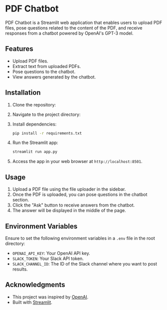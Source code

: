# PDF Chatbot

PDF Chatbot is a Streamlit web application that enables users to upload PDF files, pose questions related to the content of the PDF, and receive responses from a chatbot powered by OpenAI's GPT-3 model.

## Features

- Upload PDF files.
- Extract text from uploaded PDFs.
- Pose questions to the chatbot.
- View answers generated by the chatbot.

## Installation

1. Clone the repository:

2. Navigate to the project directory:

3. Install dependencies:

    ```bash
    pip install -r requirements.txt
    ```

4. Run the Streamlit app:

    ```bash
    streamlit run app.py
    ```

5. Access the app in your web browser at `http://localhost:8501`.

## Usage

1. Upload a PDF file using the file uploader in the sidebar.
2. Once the PDF is uploaded, you can pose questions in the chatbot section.
3. Click the "Ask" button to receive answers from the chatbot.
4. The answer will be displayed in the middle of the page.

## Environment Variables

Ensure to set the following environment variables in a `.env` file in the root directory:

- `OPENAI_API_KEY`: Your OpenAI API key.
- `SLACK_TOKEN`: Your Slack API token.
- `SLACK_CHANNEL_ID`: The ID of the Slack channel where you want to post results.

## Acknowledgments

- This project was inspired by [OpenAI](https://openai.com/).
- Built with [Streamlit](https://streamlit.io/).
